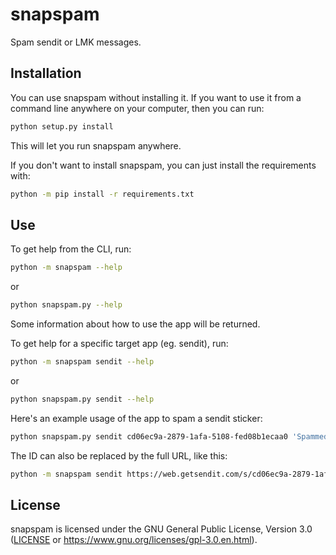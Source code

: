 # snapspam

Spam sendit or LMK messages.

## Installation

You can use snapspam without installing it.
If you want to use it from a command line anywhere on your computer,
then you can run:

```sh
python setup.py install
```

This will let you run snapspam anywhere.

If you don't want to install snapspam,
you can just install the requirements with:

```sh
python -m pip install -r requirements.txt
```

## Use

To get help from the CLI, run:

```sh
python -m snapspam --help
```

or

```sh
python snapspam.py --help
```

Some information about how to use the app will be returned.

To get help for a specific target app (eg. sendit), run:

```sh
python -m snapspam sendit --help
```

or

```sh
python snapspam.py sendit --help
```

Here's an example usage of the app to spam a sendit sticker:

```sh
python snapspam.py sendit cd06ec9a-2879-1afa-5108-fed08b1ecaa0 'Spammed'
```

The ID can also be replaced by the full URL, like this:

```sh
python -m snapspam sendit https://web.getsendit.com/s/cd06ec9a-2879-1afa-5108-fed08b1ecaa0 'Spammed'
```

## License

snapspam is licensed under the GNU General Public License, Version 3.0
([LICENSE](LICENSE) or <https://www.gnu.org/licenses/gpl-3.0.en.html>).

